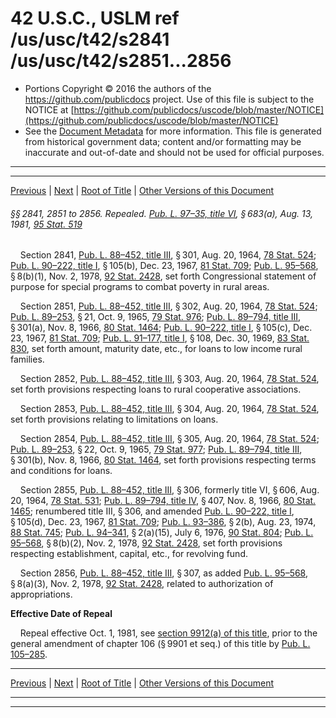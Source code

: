 ---
---

# 42 U.S.C., USLM ref /us/usc/t42/s2841 /us/usc/t42/s2851...2856

* Portions Copyright © 2016 the authors of the https://github.com/publicdocs project.
  Use of this file is subject to the NOTICE at [https://github.com/publicdocs/uscode/blob/master/NOTICE](https://github.com/publicdocs/uscode/blob/master/NOTICE)
* See the [Document Metadata](././../../../../../..//README.md) for more information.
  This file is generated from historical government data; content and/or formatting may be inaccurate and out-of-date and should not be used for official purposes.

----------
----------

[Previous](./../../../../../..//us/usc/t42/ch34/schIII/ptA/m__us_usc_t42_ch34_schIII_ptA.md) | [Next](./../../../../../..//us/usc/t42/ch34/schIII/ptB/m__us_usc_t42_ch34_schIII_ptB.md) | [Root of Title](./../../../../../../) | [Other Versions of this Document](https://publicdocs.github.io/go/links?ns=uslm&ref=%2Fus%2Fusc%2Ft42%2Fs2841+%2Fus%2Fusc%2Ft42%2Fs2851...2856)

###### §§ 2841, 2851 to 2856. Repealed. [Pub. L. 97–35, title VI][/us/pl/97/35/tVI], § 683(a), Aug. 13, 1981, [95 Stat. 519][/us/stat/95/519]

    Section 2841, [Pub. L. 88–452, title III][/us/pl/88/452/tIII], § 301, Aug. 20, 1964, [78 Stat. 524][/us/stat/78/524]; [Pub. L. 90–222, title I][/us/pl/90/222/tI], § 105(b), Dec. 23, 1967, [81 Stat. 709][/us/stat/81/709]; [Pub. L. 95–568][/us/pl/95/568], § 8(b)(1), Nov. 2, 1978, [92 Stat. 2428][/us/stat/92/2428], set forth Congressional statement of purpose for special programs to combat poverty in rural areas.

    Section 2851, [Pub. L. 88–452, title III][/us/pl/88/452/tIII], § 302, Aug. 20, 1964, [78 Stat. 524][/us/stat/78/524]; [Pub. L. 89–253][/us/pl/89/253], § 21, Oct. 9, 1965, [79 Stat. 976][/us/stat/79/976]; [Pub. L. 89–794, title III][/us/pl/89/794/tIII], § 301(a), Nov. 8, 1966, [80 Stat. 1464][/us/stat/80/1464]; [Pub. L. 90–222, title I][/us/pl/90/222/tI], § 105(c), Dec. 23, 1967, [81 Stat. 709][/us/stat/81/709]; [Pub. L. 91–177, title I][/us/pl/91/177/tI], § 108, Dec. 30, 1969, [83 Stat. 830][/us/stat/83/830], set forth amount, maturity date, etc., for loans to low income rural families.

    Section 2852, [Pub. L. 88–452, title III][/us/pl/88/452/tIII], § 303, Aug. 20, 1964, [78 Stat. 524][/us/stat/78/524], set forth provisions respecting loans to rural cooperative associations.

    Section 2853, [Pub. L. 88–452, title III][/us/pl/88/452/tIII], § 304, Aug. 20, 1964, [78 Stat. 524][/us/stat/78/524], set forth provisions relating to limitations on loans.

    Section 2854, [Pub. L. 88–452, title III][/us/pl/88/452/tIII], § 305, Aug. 20, 1964, [78 Stat. 524][/us/stat/78/524]; [Pub. L. 89–253][/us/pl/89/253], § 22, Oct. 9, 1965, [79 Stat. 977][/us/stat/79/977]; [Pub. L. 89–794, title III][/us/pl/89/794/tIII], § 301(b), Nov. 8, 1966, [80 Stat. 1464][/us/stat/80/1464], set forth provisions respecting terms and conditions for loans.

    Section 2855, [Pub. L. 88–452, title III][/us/pl/88/452/tIII], § 306, formerly title VI, § 606, Aug. 20, 1964, [78 Stat. 531][/us/stat/78/531]; [Pub. L. 89–794, title IV][/us/pl/89/794/tIV], § 407, Nov. 8, 1966, [80 Stat. 1465][/us/stat/80/1465]; renumbered title III, § 306, and amended [Pub. L. 90–222, title I][/us/pl/90/222/tI], § 105(d), Dec. 23, 1967, [81 Stat. 709][/us/stat/81/709]; [Pub. L. 93–386][/us/pl/93/386], § 2(b), Aug. 23, 1974, [88 Stat. 745][/us/stat/88/745]; [Pub. L. 94–341][/us/pl/94/341], § 2(a)(15), July 6, 1976, [90 Stat. 804][/us/stat/90/804]; [Pub. L. 95–568][/us/pl/95/568], § 8(b)(2), Nov. 2, 1978, [92 Stat. 2428][/us/stat/92/2428], set forth provisions respecting establishment, capital, etc., for revolving fund.

    Section 2856, [Pub. L. 88–452, title III][/us/pl/88/452/tIII], § 307, as added [Pub. L. 95–568][/us/pl/95/568], § 8(a)(3), Nov. 2, 1978, [92 Stat. 2428][/us/stat/92/2428], related to authorization of appropriations.

 __Effective Date of Repeal__ 

    Repeal effective Oct. 1, 1981, see [section 9912(a) of this title][/us/usc/t42/s9912/a], prior to the general amendment of chapter 106 (§ 9901 et seq.) of this title by [Pub. L. 105–285][/us/pl/105/285].

----------

[Previous](./../../../../../..//us/usc/t42/ch34/schIII/ptA/m__us_usc_t42_ch34_schIII_ptA.md) | [Next](./../../../../../..//us/usc/t42/ch34/schIII/ptB/m__us_usc_t42_ch34_schIII_ptB.md) | [Root of Title](./../../../../../../) | [Other Versions of this Document](https://publicdocs.github.io/go/links?ns=uslm&ref=%2Fus%2Fusc%2Ft42%2Fs2841+%2Fus%2Fusc%2Ft42%2Fs2851...2856)

----------
----------

[/us/pl/97/35/tVI]: https://publicdocs.github.io/go/links?ns=uslm&ref=%2Fus%2Fpl%2F97%2F35%2FtVI
[/us/stat/95/519]: https://publicdocs.github.io/go/links?ns=uslm&ref=%2Fus%2Fstat%2F95%2F519
[/us/pl/88/452/tIII]: https://publicdocs.github.io/go/links?ns=uslm&ref=%2Fus%2Fpl%2F88%2F452%2FtIII
[/us/stat/78/524]: https://publicdocs.github.io/go/links?ns=uslm&ref=%2Fus%2Fstat%2F78%2F524
[/us/pl/90/222/tI]: https://publicdocs.github.io/go/links?ns=uslm&ref=%2Fus%2Fpl%2F90%2F222%2FtI
[/us/stat/81/709]: https://publicdocs.github.io/go/links?ns=uslm&ref=%2Fus%2Fstat%2F81%2F709
[/us/pl/95/568]: https://publicdocs.github.io/go/links?ns=uslm&ref=%2Fus%2Fpl%2F95%2F568
[/us/stat/92/2428]: https://publicdocs.github.io/go/links?ns=uslm&ref=%2Fus%2Fstat%2F92%2F2428
[/us/pl/88/452/tIII]: https://publicdocs.github.io/go/links?ns=uslm&ref=%2Fus%2Fpl%2F88%2F452%2FtIII
[/us/stat/78/524]: https://publicdocs.github.io/go/links?ns=uslm&ref=%2Fus%2Fstat%2F78%2F524
[/us/pl/89/253]: https://publicdocs.github.io/go/links?ns=uslm&ref=%2Fus%2Fpl%2F89%2F253
[/us/stat/79/976]: https://publicdocs.github.io/go/links?ns=uslm&ref=%2Fus%2Fstat%2F79%2F976
[/us/pl/89/794/tIII]: https://publicdocs.github.io/go/links?ns=uslm&ref=%2Fus%2Fpl%2F89%2F794%2FtIII
[/us/stat/80/1464]: https://publicdocs.github.io/go/links?ns=uslm&ref=%2Fus%2Fstat%2F80%2F1464
[/us/pl/90/222/tI]: https://publicdocs.github.io/go/links?ns=uslm&ref=%2Fus%2Fpl%2F90%2F222%2FtI
[/us/stat/81/709]: https://publicdocs.github.io/go/links?ns=uslm&ref=%2Fus%2Fstat%2F81%2F709
[/us/pl/91/177/tI]: https://publicdocs.github.io/go/links?ns=uslm&ref=%2Fus%2Fpl%2F91%2F177%2FtI
[/us/stat/83/830]: https://publicdocs.github.io/go/links?ns=uslm&ref=%2Fus%2Fstat%2F83%2F830
[/us/pl/88/452/tIII]: https://publicdocs.github.io/go/links?ns=uslm&ref=%2Fus%2Fpl%2F88%2F452%2FtIII
[/us/stat/78/524]: https://publicdocs.github.io/go/links?ns=uslm&ref=%2Fus%2Fstat%2F78%2F524
[/us/pl/88/452/tIII]: https://publicdocs.github.io/go/links?ns=uslm&ref=%2Fus%2Fpl%2F88%2F452%2FtIII
[/us/stat/78/524]: https://publicdocs.github.io/go/links?ns=uslm&ref=%2Fus%2Fstat%2F78%2F524
[/us/pl/88/452/tIII]: https://publicdocs.github.io/go/links?ns=uslm&ref=%2Fus%2Fpl%2F88%2F452%2FtIII
[/us/stat/78/524]: https://publicdocs.github.io/go/links?ns=uslm&ref=%2Fus%2Fstat%2F78%2F524
[/us/pl/89/253]: https://publicdocs.github.io/go/links?ns=uslm&ref=%2Fus%2Fpl%2F89%2F253
[/us/stat/79/977]: https://publicdocs.github.io/go/links?ns=uslm&ref=%2Fus%2Fstat%2F79%2F977
[/us/pl/89/794/tIII]: https://publicdocs.github.io/go/links?ns=uslm&ref=%2Fus%2Fpl%2F89%2F794%2FtIII
[/us/stat/80/1464]: https://publicdocs.github.io/go/links?ns=uslm&ref=%2Fus%2Fstat%2F80%2F1464
[/us/pl/88/452/tIII]: https://publicdocs.github.io/go/links?ns=uslm&ref=%2Fus%2Fpl%2F88%2F452%2FtIII
[/us/stat/78/531]: https://publicdocs.github.io/go/links?ns=uslm&ref=%2Fus%2Fstat%2F78%2F531
[/us/pl/89/794/tIV]: https://publicdocs.github.io/go/links?ns=uslm&ref=%2Fus%2Fpl%2F89%2F794%2FtIV
[/us/stat/80/1465]: https://publicdocs.github.io/go/links?ns=uslm&ref=%2Fus%2Fstat%2F80%2F1465
[/us/pl/90/222/tI]: https://publicdocs.github.io/go/links?ns=uslm&ref=%2Fus%2Fpl%2F90%2F222%2FtI
[/us/stat/81/709]: https://publicdocs.github.io/go/links?ns=uslm&ref=%2Fus%2Fstat%2F81%2F709
[/us/pl/93/386]: https://publicdocs.github.io/go/links?ns=uslm&ref=%2Fus%2Fpl%2F93%2F386
[/us/stat/88/745]: https://publicdocs.github.io/go/links?ns=uslm&ref=%2Fus%2Fstat%2F88%2F745
[/us/pl/94/341]: https://publicdocs.github.io/go/links?ns=uslm&ref=%2Fus%2Fpl%2F94%2F341
[/us/stat/90/804]: https://publicdocs.github.io/go/links?ns=uslm&ref=%2Fus%2Fstat%2F90%2F804
[/us/pl/95/568]: https://publicdocs.github.io/go/links?ns=uslm&ref=%2Fus%2Fpl%2F95%2F568
[/us/stat/92/2428]: https://publicdocs.github.io/go/links?ns=uslm&ref=%2Fus%2Fstat%2F92%2F2428
[/us/pl/88/452/tIII]: https://publicdocs.github.io/go/links?ns=uslm&ref=%2Fus%2Fpl%2F88%2F452%2FtIII
[/us/pl/95/568]: https://publicdocs.github.io/go/links?ns=uslm&ref=%2Fus%2Fpl%2F95%2F568
[/us/stat/92/2428]: https://publicdocs.github.io/go/links?ns=uslm&ref=%2Fus%2Fstat%2F92%2F2428
[/us/usc/t42/s9912/a]: https://publicdocs.github.io/go/links?ns=uslm&ref=%2Fus%2Fusc%2Ft42%2Fs9912%2Fa
[/us/pl/105/285]: https://publicdocs.github.io/go/links?ns=uslm&ref=%2Fus%2Fpl%2F105%2F285


